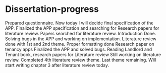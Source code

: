# Dissertation-progress
Prepared questionnaire. Now today I will decide final specification of the APP.
Finalized the APP specification and searching for Research papers for literature review. 
Papers searched for literature review. 
Introduction Done. 
Solving bugs in the APP and working on implementation.
Literature review done with 1st and 2nd theme. 
Proper formatting done 
Research paper on tenancy apps
Finalized the APP and solved bugs.
Reading Landlord and Tenant book, research papers for Literature review
Still working on literature review.
Completed 4th literature review theme. Last theme remaining.
Will start writing chapter 3 after literature review today.
